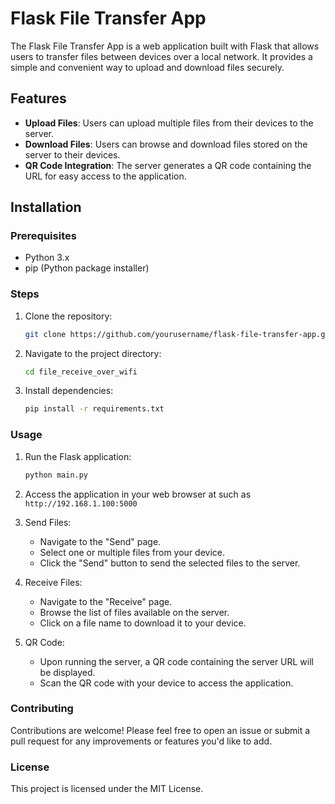 # Flask File Transfer App

The Flask File Transfer App is a web application built with Flask that allows users to transfer files between devices over a local network. It provides a simple and convenient way to upload and download files securely.

## Features

- **Upload Files**: Users can upload multiple files from their devices to the server.
- **Download Files**: Users can browse and download files stored on the server to their devices.
- **QR Code Integration**: The server generates a QR code containing the URL for easy access to the application.

## Installation

### Prerequisites

- Python 3.x
- pip (Python package installer)

### Steps

1. Clone the repository:

   ```bash
   git clone https://github.com/yourusername/flask-file-transfer-app.git](https://github.com/hanklokyaw/file_receive_over_wifi.git
   ```

2. Navigate to the project directory:

   ```bash
   cd file_receive_over_wifi
   ```

3. Install dependencies:

   ```bash
   pip install -r requirements.txt
   ```

### Usage

1. Run the Flask application:

   ```bash
   python main.py
   ```

2. Access the application in your web browser at such as `http://192.168.1.100:5000`

3. Send Files:

   - Navigate to the "Send" page.
   - Select one or multiple files from your device.
   - Click the "Send" button to send the selected files to the server.

4. Receive Files:

   - Navigate to the "Receive" page.
   - Browse the list of files available on the server.
   - Click on a file name to download it to your device.
  
5. QR Code:

   - Upon running the server, a QR code containing the server URL will be displayed.
   - Scan the QR code with your device to access the application.
  
### Contributing

Contributions are welcome! Please feel free to open an issue or submit a pull request for any improvements or features you'd like to add.

### License

This project is licensed under the MIT License.
